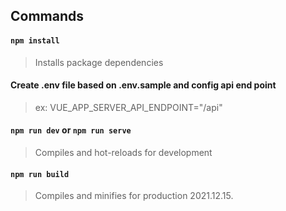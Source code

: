 ## Commands
#### `npm install`
> Installs package dependencies

#### Create .env file based on .env.sample and config api end point
> ex: VUE_APP_SERVER_API_ENDPOINT="/api"

#### `npm run dev` or `npm run serve` 
> Compiles and hot-reloads for development

#### `npm run build`
> Compiles and minifies for production
2021.12.15.
